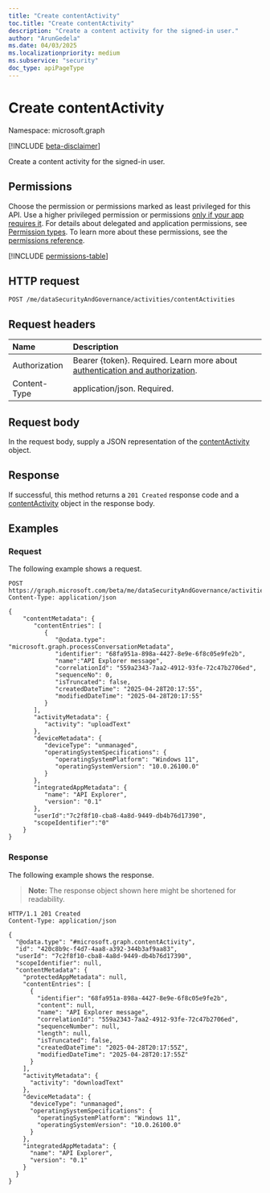 ```yaml
---
title: "Create contentActivity"
toc.title: "Create contentActivity"
description: "Create a content activity for the signed-in user."
author: "ArunGedela"
ms.date: 04/03/2025
ms.localizationpriority: medium
ms.subservice: "security"
doc_type: apiPageType
---
```


# Create contentActivity

Namespace: microsoft.graph

[!INCLUDE [beta-disclaimer](../../includes/beta-disclaimer.md)]

Create a content activity for the signed-in user.

## Permissions

Choose the permission or permissions marked as least privileged for this API. Use a higher privileged permission or permissions [only if your app requires it](/graph/permissions-overview#best-practices-for-using-microsoft-graph-permissions). For details about delegated and application permissions, see [Permission types](/graph/permissions-overview#permission-types). To learn more about these permissions, see the [permissions reference](/graph/permissions-reference).

<!-- {
  "blockType": "permissions",
  "name": "activitiescontainer-post-contentactivities-permissions"
}
-->
[!INCLUDE [permissions-table](../includes/permissions/activitiescontainer-post-contentactivities-permissions.md)]

## HTTP request

<!-- {
  "blockType": "ignored"
}
-->
``` http
POST /me/dataSecurityAndGovernance/activities/contentActivities
```

## Request headers

|Name|Description|
|:---|:---|
|Authorization|Bearer {token}. Required. Learn more about [authentication and authorization](/graph/auth/auth-concepts).|
|Content-Type|application/json. Required.|

## Request body

In the request body, supply a JSON representation of the [contentActivity](../resources/contentactivity.md) object.

## Response

If successful, this method returns a `201 Created` response code and a [contentActivity](../resources/contentactivity.md) object in the response body.

## Examples

### Request

The following example shows a request.
<!-- {
  "blockType": "request",
  "name": "create_contentactivity_from_"
}
-->
``` http
POST https://graph.microsoft.com/beta/me/dataSecurityAndGovernance/activities/contentActivities
Content-Type: application/json

{
    "contentMetadata": {
       "contentEntries": [
          {
             "@odata.type": "microsoft.graph.processConversationMetadata",
             "identifier": "68fa951a-898a-4427-8e9e-6f8c05e9fe2b",
             "name":"API Explorer message",
             "correlationId": "559a2343-7aa2-4912-93fe-72c47b2706ed",
             "sequenceNo": 0, 
             "isTruncated": false,
             "createdDateTime": "2025-04-28T20:17:55",
             "modifiedDateTime": "2025-04-28T20:17:55"
          }
       ],
       "activityMetadata": { 
          "activity": "uploadText"
       },
       "deviceMetadata": {
          "deviceType": "unmanaged",
          "operatingSystemSpecifications": {
             "operatingSystemPlatform": "Windows 11",
             "operatingSystemVersion": "10.0.26100.0" 
          }
       },
       "integratedAppMetadata": {
          "name": "API Explorer",
          "version": "0.1" 
       },
       "userId":"7c2f8f10-cba8-4a8d-9449-db4b76d17390",
       "scopeIdentifier":"0"
    }
}
```

### Response

The following example shows the response.
>**Note:** The response object shown here might be shortened for readability.
<!-- {
  "blockType": "response",
  "truncated": true,
  "@odata.type": "microsoft.graph.contentActivity"
}
-->
``` http
HTTP/1.1 201 Created
Content-Type: application/json

{
  "@odata.type": "#microsoft.graph.contentActivity",
  "id": "420c8b9c-f4d7-4aa8-a392-344b3af9aa83",
  "userId": "7c2f8f10-cba8-4a8d-9449-db4b76d17390",
  "scopeIdentifier": null,
  "contentMetadata": {
    "protectedAppMetadata": null,
    "contentEntries": [
      {
        "identifier": "68fa951a-898a-4427-8e9e-6f8c05e9fe2b",
        "content": null,
        "name": "API Explorer message",
        "correlationId": "559a2343-7aa2-4912-93fe-72c47b2706ed",
        "sequenceNumber": null,
        "length": null,
        "isTruncated": false,
        "createdDateTime": "2025-04-28T20:17:55Z",
        "modifiedDateTime": "2025-04-28T20:17:55Z"
      }
    ],
    "activityMetadata": {
      "activity": "downloadText"
    },
    "deviceMetadata": {
      "deviceType": "unmanaged",
      "operatingSystemSpecifications": {
        "operatingSystemPlatform": "Windows 11",
        "operatingSystemVersion": "10.0.26100.0"
      }
    },
    "integratedAppMetadata": {
      "name": "API Explorer",
      "version": "0.1"
    }
  }
}
```
